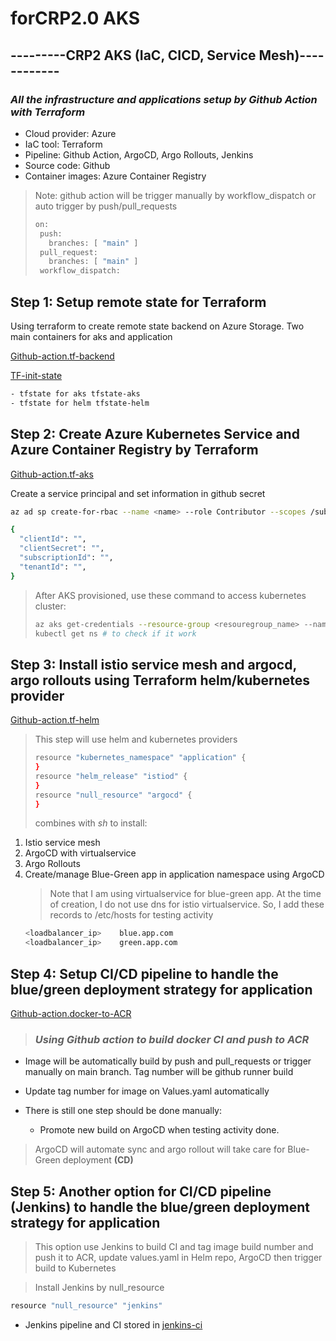 # **forCRP2.0  AKS**

## ---------CRP2 AKS (IaC, CICD, Service Mesh)------------ ##

### _All the infrastructure and applications setup by Github Action with Terraform_

- Cloud provider: Azure
- IaC tool: Terraform
- Pipeline: Github Action, ArgoCD, Argo Rollouts, Jenkins
- Source code: Github
- Container images: Azure Container Registry 


> Note: github action will be trigger manually by workflow_dispatch or auto trigger by push/pull_requests
> ```sh 
> on:
>  push:
>    branches: [ "main" ]
>  pull_request:
>    branches: [ "main" ]
>  workflow_dispatch:
> ```


## Step 1: Setup remote state for Terraform
Using terraform to create remote state backend on Azure Storage. Two main containers for aks and application

[Github-action.tf-backend](https://github.com/ngdtrunguit/forCRP2.0/blob/main/.github/workflows/tf-backend.yml)

[TF-init-state](https://github.com/ngdtrunguit/forCRP2.0/blob/main/tf-init-state)

```sh
- tfstate for aks tfstate-aks
- tfstate for helm tfstate-helm
``` 

## Step 2: Create Azure Kubernetes Service and Azure Container Registry by Terraform

[Github-action.tf-aks](https://github.com/ngdtrunguit/forCRP2.0/blob/main/.github/workflows/tf-aks.yml)

Create a service principal and set information in github secret
```sh 
az ad sp create-for-rbac --name <name> --role Contributor --scopes /subscriptions/<subscription-id> --sdk-auth

{
  "clientId": "",
  "clientSecret": "",
  "subscriptionId": "",
  "tenantId": "",
}
```
> After AKS provisioned, use these command to access kubernetes cluster:
>  ```sh
> az aks get-credentials --resource-group <resouregroup_name> --name <kubernetes_cluster_name>
> kubectl get ns # to check if it work



## Step 3: Install istio service mesh and argocd, argo rollouts using Terraform helm/kubernetes provider
 
[Github-action.tf-helm](https://github.com/ngdtrunguit/forCRP2.0/blob/main/.github/workflows/tf-helm.yml)

> This step will use helm and kubernetes providers
> ```sh
> resource "kubernetes_namespace" "application" {
> }
> resource "helm_release" "istiod" {
> }
> resource "null_resource" "argocd" {
> }
> ```
> combines with _sh_ to install:
1. Istio service mesh 
2. ArgoCD with virtualservice
3. Argo Rollouts
4. Create/manage Blue-Green app in application namespace using ArgoCD
   > Note that I am using virtualservice for blue-green app. At the time of creation, I do not use dns for istio virtualservice. So, I add these records to /etc/hosts for testing activity 
   ``` sh
   <loadbalancer_ip>    blue.app.com
   <loadbalancer_ip>    green.app.com
   ```


## Step 4: Setup CI/CD pipeline to handle the blue/green deployment strategy for application

[Github-action.docker-to-ACR](https://github.com/ngdtrunguit/forCRP2.0/blob/main/.github/workflows/docker-to-ACR.yml)

> ### _Using Github action to build docker **CI** and push to ACR_

- Image will be automatically build by push and pull_requests or trigger manually on main branch. Tag number will be github runner build
- Update tag number for image on Values.yaml automatically 

- There is still one step should be done manually:
   - Promote new build on ArgoCD when testing activity done. 
  
>  ArgoCD will automate sync and argo rollout will take care for Blue-Green deployment **(CD)**

## Step 5: Another option for CI/CD pipeline (Jenkins) to handle the blue/green deployment strategy for application
> This option use Jenkins to build CI and tag image build number and push it to ACR, update values.yaml in Helm repo, ArgoCD then trigger build to Kubernetes

> Install Jenkins by null_resource
```sh
resource "null_resource" "jenkins" 
```
- Jenkins pipeline and CI stored in [jenkins-ci](https://github.com/ngdtrunguit/forCRP2.0/blob/main/jenkins-ci)

